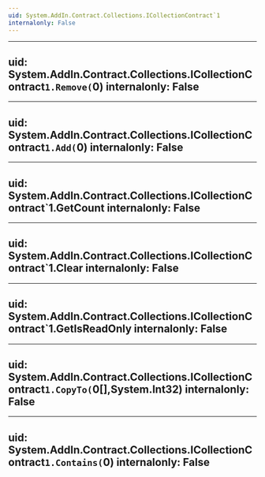 ```yaml
---
uid: System.AddIn.Contract.Collections.ICollectionContract`1
internalonly: False
---
```


---
uid: System.AddIn.Contract.Collections.ICollectionContract`1.Remove(`0)
internalonly: False
---

---
uid: System.AddIn.Contract.Collections.ICollectionContract`1.Add(`0)
internalonly: False
---

---
uid: System.AddIn.Contract.Collections.ICollectionContract`1.GetCount
internalonly: False
---

---
uid: System.AddIn.Contract.Collections.ICollectionContract`1.Clear
internalonly: False
---

---
uid: System.AddIn.Contract.Collections.ICollectionContract`1.GetIsReadOnly
internalonly: False
---

---
uid: System.AddIn.Contract.Collections.ICollectionContract`1.CopyTo(`0[],System.Int32)
internalonly: False
---

---
uid: System.AddIn.Contract.Collections.ICollectionContract`1.Contains(`0)
internalonly: False
---
